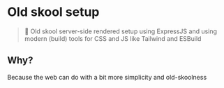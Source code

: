 # Old skool setup
> 👴 Old skool server-side rendered setup using ExpressJS and using modern (build) tools for CSS and JS like Tailwind and ESBuild

## Why?
Because the web can do with a bit more simplicity and old-skoolness